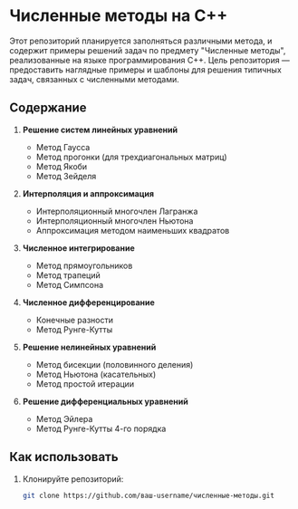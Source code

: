 # Численные методы на C++

Этот репозиторий планируется заполняться различными метода, и содержит примеры решений задач по предмету "Численные методы", реализованные на языке программирования C++. Цель репозитория — предоставить наглядные примеры и шаблоны для решения типичных задач, связанных с численными методами.

## Содержание

1. **Решение систем линейных уравнений**
   - Метод Гаусса
   - Метод прогонки (для трехдиагональных матриц)
   - Метод Якоби
   - Метод Зейделя

2. **Интерполяция и аппроксимация**
   - Интерполяционный многочлен Лагранжа
   - Интерполяционный многочлен Ньютона
   - Аппроксимация методом наименьших квадратов

3. **Численное интегрирование**
   - Метод прямоугольников
   - Метод трапеций
   - Метод Симпсона

4. **Численное дифференцирование**
   - Конечные разности
   - Метод Рунге-Кутты

5. **Решение нелинейных уравнений**
   - Метод бисекции (половинного деления)
   - Метод Ньютона (касательных)
   - Метод простой итерации

6. **Решение дифференциальных уравнений**
   - Метод Эйлера
   - Метод Рунге-Кутты 4-го порядка

## Как использовать

1. Клонируйте репозиторий:
   ```bash
   git clone https://github.com/ваш-username/численные-методы.git
